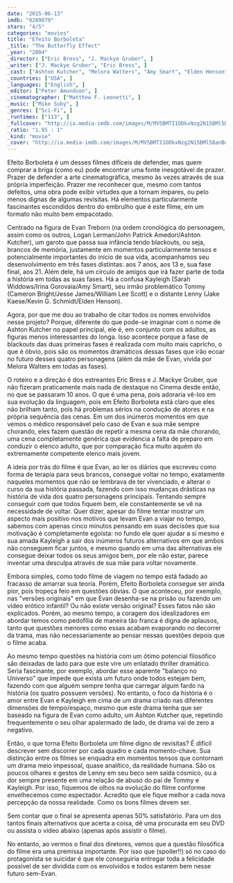 ```yaml
---
date: "2015-06-13"
imdb: "0289879"
stars: "4/5"
categories: "movies"
title: "Efeito Borboleta"
_title: "The Butterfly Effect"
_year: "2004"
_director: ["Eric Bress", "J. Mackye Gruber", ]
_writer: ["J. Mackye Gruber", "Eric Bress", ]
_cast: ["Ashton Kutcher", "Melora Walters", "Amy Smart", "Elden Henson", "William Lee Scott", "John Patrick Amedori", "Irina Gorovaia", "Kevin G. Schmidt", "Jesse James", ]
_countries: ["USA", ]
_languages: ["English", ]
_editor: ["Peter Amundson", ]
_cinematographer: ["Matthew F. Leonetti", ]
_music: ["Mike Suby", ]
_genres: ["Sci-Fi", ]
_runtimes: ["113", ]
_fullcover: "http://ia.media-imdb.com/images/M/MV5BMTI1ODkxNzg2N15BMl5BanBnXkFtZTYwMzQ2MTg2.jpg"
_ratio: "1.85 : 1"
_kind: "movie"
_cover: "http://ia.media-imdb.com/images/M/MV5BMTI1ODkxNzg2N15BMl5BanBnXkFtZTYwMzQ2MTg2._V1._SX95_SY140_.jpg"
---
```

Efeito Borboleta é um desses filmes difíceis de defender, mas quem comprar a briga (como eu) pode encontrar uma fonte inesgotável de prazer. Prazer de defender a arte cinematográfica, mesmo às vezes através de sua própria imperfeição. Prazer me reconhecer que, mesmo com tantos defeitos, uma obra pode exibir virtudes que a tornam ímpares, ou pelo menos dignas de algumas revisitas. Há elementos particularmente fascinantes escondidos dentro do embrulho que é este filme, em um formato não muito bem empacotado.

Centrado na figura de Evan Treborn (na ordem cronológica do personagem, assim como os outros, Logan Lerman/John Patrick Amedori/Ashton Kutcher), um garoto que passa sua infância tendo blackouts, ou seja, brancos de memória, justamente em momentos particularmente tensos e potencialmente importantes do início de sua vida, acompanhamos seu desenvolvimento em três fases distintas: aos 7 anos, aos 13 e, sua fase final, aos 21. Além dele, há um círculo de amigos que irá fazer parte de toda a história em todas as suas fases. Há a confusa Kayleigh (Sarah Widdows/Irina Gorovaia/Amy Smart), seu irmão problemático Tommy (Cameron Bright/Jesse James/William Lee Scott) e o distante Lenny (Jake Kaese/Kevin G. Schmidt/Elden Henson).

Agora, por que me dou ao trabalho de citar todos os nomes envolvidos nesse projeto? Porque, diferente do que pode-se imaginar com o nome de Ashton Kutcher no papel principal, ele é, em conjunto com os adultos, as figuras menos interessantes do longa. Isso acontece porque a fase de blackouts das duas primeiras fases é realizada com muito mais capricho, o que é óbvio, pois são os momentos dramáticos dessas fases que irão ecoar no futuro desses quatro personagens (além da mãe de Evan, vivida por Melora Walters em todas as fases).

O roteiro e a direção é dos estreantes Eric Bress e J. Mackye Gruber, que não fizeram praticamente mais nada de destaque no Cinema desde então, no que se passaram 10 anos. O que é uma pena, pois adoraria vê-los em sua evolução da linguagem, pois em Efeito Borboleta está claro que eles não brilham tanto, pois há problemas sérios na condução de atores e na própria sequência das cenas. Em um dos inúmeros momentos em que vemos o médico responsável pelo caso de Evan e sua mãe sempre chorando, eles fazem questão de repetir a mesma cena da mãe chorando, uma cena completamente genérica que evidencia a falta de preparo em conduzir o elenco adulto, que por comparação fica muito aquém do extremamente competente elenco mais jovem.

A ideia por trás do filme é que Evan, ao ler os diários que escreveu como forma de terapia para seus brancos, consegue voltar no tempo, exatamente naqueles momentos que não se lembrava de ter vivenciado, e alterar o curso da sua história passada, fazendo com isso mudanças drásticas na história de vida dos quatro personagens principais. Tentando sempre conseguir com que todos fiquem bem, ele constantemente se vê na necessidade de voltar. Quer dizer, apesar do filme tentar mostrar um aspecto mais positivo nos motivos que levam Evan a viajar no tempo, sabemos com apenas cinco minutos pensando em suas decisões que sua motivação é completamente egoísta: no fundo ele quer ajudar a si mesmo e sua amada Kayleigh a sair dos inúmeros futuros alternativos em que ambos não conseguem ficar juntos, e mesmo quando em uma das alternativas ele consegue deixar todos os seus amigos bem, por ele não estar, parece inventar uma desculpa através de sua mãe para voltar novamente.

Embora simples, como todo filme de viagem no tempo está fadado ao fracasso de amarrar sua teoria. Porém, Efeito Borboleta consegue ser ainda pior, pois tropeça feio em questões óbvias. O que aconteceu, por exemplo, nas "versões originais" em que Evan desenha-se na prisão ou fazendo um vídeo erótico infantil? Ou não existe versão original? Esses fatos não são explicados. Porém, ao mesmo tempo, a coragem dos idealizadores em abordar temos como pedofilia de maneira tão franca é digna de aplausos, tanto que questões menores como essas acabam evaporando no decorrer da trama, mas não necessariamente ao pensar nessas questões depois que o filme acaba.

Ao mesmo tempo questões na história com um ótimo potencial filosófico são deixadas de lado para que este vire um enlatado thriller dramático. Seria fascinante, por exemplo, abordar esse aparente "balanço no Universo" que impede que exista um futuro onde todos estejam bem, fazendo com que alguém sempre tenha que carregar algum fardo na história (os quatro possuem versões). No entanto, o foco da história é o amor entre Evan e Kayleigh em cima de um drama criado nas diferentes dimensões de tempo/espaço, mesmo que este drama tenha que ser baseado na figura de Evan como adulto, um Ashton Kutcher que, repetindo frequentemente o seu olhar apalermado de lado, de drama vai de zero a negativo.

Então, o que torna Efeito Borboleta um filme digno de revisitas? É difícil descrever sem discorrer por cada quadro e cada momento-chave. Sua distinção entre os filmes se enquadra em momentos tensos que contornam um drama meio impessoal, quase analítico, da realidade humana. São os poucos olhares e gestos de Lenny em seu beco sem saída cósmico, ou a dor sempre presente em uma relação de abuso do pai de Tommy e Kayleigh. Por isso, fiquemos de olhos na evolução do filme conforme envelhecemos como espectador. Acredito que ele fique melhor a cada nova percepção da nossa realidade. Como os bons filmes devem ser.

Sem contar que o final se apresenta apenas 50% satisfatório. Para um dos tantos finais alternativos que acerta a coisa, dê uma procurada em seu DVD ou assista o vídeo abaixo (apenas após assistir o filme).

No entanto, ao vermos o final dos diretores, vemos que a questão filosófica do filme era uma premissa importante. Por isso que (spoiler!!) só no caso do protagonista se suicidar é que ele conseguiria entregar toda a felicidade possível de ser dividida com os envolvidos e todos estarem bem nesse futuro sem-Evan.

